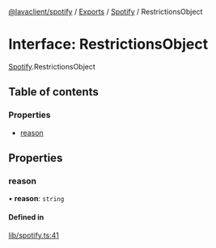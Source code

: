 [@lavaclient/spotify](../README.md) / [Exports](../modules.md) / [Spotify](../modules/Spotify.md) / RestrictionsObject

# Interface: RestrictionsObject

[Spotify](../modules/Spotify.md).RestrictionsObject

## Table of contents

### Properties

- [reason](Spotify.RestrictionsObject.md#reason)

## Properties

### reason

• **reason**: `string`

#### Defined in

[lib/spotify.ts:41](https://github.com/lavaclient/plugins/blob/122f37d/packages/spotify/src/lib/spotify.ts#L41)
